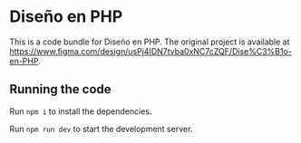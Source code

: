 
  # Diseño en PHP

  This is a code bundle for Diseño en PHP. The original project is available at https://www.figma.com/design/usPj4IDN7tvba0xNC7cZQF/Dise%C3%B1o-en-PHP.

  ## Running the code

  Run `npm i` to install the dependencies.

  Run `npm run dev` to start the development server.
  